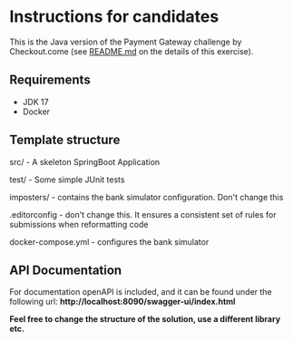 # Instructions for candidates

This is the Java version of the Payment Gateway challenge by Checkout.come (see [README.md](https://github.com/cko-recruitment/) on the details of this exercise).

## Requirements
- JDK 17
- Docker

## Template structure

src/ - A skeleton SpringBoot Application

test/ - Some simple JUnit tests

imposters/ - contains the bank simulator configuration. Don't change this

.editorconfig - don't change this. It ensures a consistent set of rules for submissions when reformatting code

docker-compose.yml - configures the bank simulator


## API Documentation
For documentation openAPI is included, and it can be found under the following url: **http://localhost:8090/swagger-ui/index.html**

**Feel free to change the structure of the solution, use a different library etc.**
